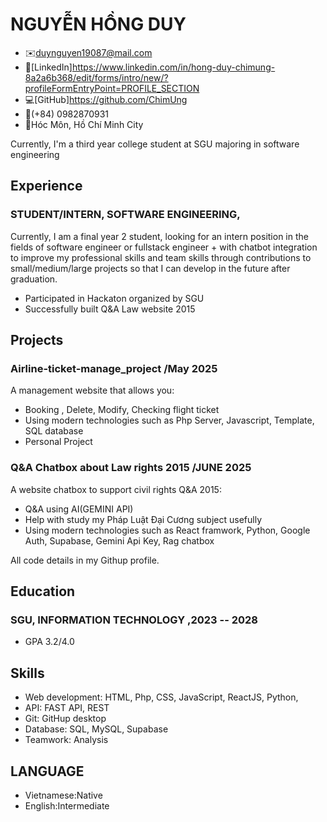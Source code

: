 # NGUYỄN HỒNG DUY

<!-- The unordered list immediately after the h1 will be formatted on a single
line. It is intended to be used for contact details -->
- ✉️<duynguyen19087@mail.com>
- 🔗[LinkedIn]<https://www.linkedin.com/in/hong-duy-chimung-8a2a6b368/edit/forms/intro/new/?profileFormEntryPoint=PROFILE_SECTION>
- 💻[GitHub]<https://github.com/ChimUng>
- 📱(+84) 0982870931
- 📍Hóc Môn, Hồ Chí Minh City

<!-- The paragraph after the h1 and ul and before the first h2 is optional. It
is intended to be used for a short summary. -->
Currently, I'm a third year college student at SGU majoring in software engineering 

## Experience

<!-- You have to wrap the "left" and "right" half of these headings in spans by
hand -->
### <span>STUDENT/INTERN, SOFTWARE ENGINEERING,</span>

Currently, I am a final year 2 student, 
looking for an intern position in the fields of software engineer
 or fullstack engineer + with chatbot integration to improve 
my professional skills and team skills through contributions to 
small/medium/large projects so that I can develop in the future after graduation.

 - Participated in Hackaton organized by SGU
 - Successfully built Q&A Law website 2015

## Projects

### <span>Airline-ticket-manage_project</span> <span>/May 2025</span>

A management website  that allows you:

   - Booking , Delete, Modify, Checking flight ticket
   - Using modern technologies such as Php Server, Javascript, Template, SQL database
   - Personal Project</br>

### <span>Q&A Chatbox about Law rights 2015</span> <span>/JUNE 2025</span>
   
A website chatbox to support civil rights Q&A 2015:
   - Q&A using AI(GEMINI API)
   - Help with study my Pháp Luật Đại Cương subject usefully
   - Using modern technologies such as React framwork, Python, Google Auth, Supabase, Gemini Api Key, Rag chatbox


All code details in my Githup profile.
## Education

### <span>SGU, INFORMATION TECHNOLOGY</span> <span>,2023 -- 2028</span>

  - GPA 3.2/4.0

## Skills

 - Web development: HTML, Php, CSS, JavaScript, ReactJS, Python,
 - API: FAST API, REST
 - Git: GitHup desktop
 - Database: SQL, MySQL, Supabase
 - Teamwork: Analysis

## LANGUAGE

 - Vietnamese:Native
 - English:Intermediate
 

